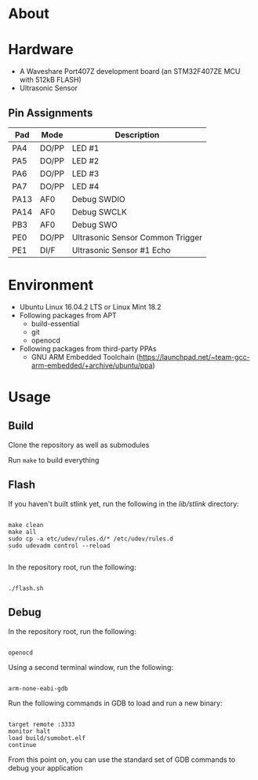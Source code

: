 # About

# Hardware

* A Waveshare Port407Z development board (an STM32F407ZE MCU with 512kB FLASH)
* Ultrasonic Sensor

## Pin Assignments

| Pad | Mode | Description |
| --- | --- | --- |
| PA4 | DO/PP | LED #1 |
| PA5 | DO/PP | LED #2 |
| PA6 | DO/PP | LED #3 |
| PA7 | DO/PP | LED #4 |
| PA13 | AF0 | Debug SWDIO |
| PA14 | AF0 | Debug SWCLK |
| PB3 | AF0 | Debug SWO |
| PE0 | DO/PP | Ultrasonic Sensor Common Trigger |
| PE1 | DI/F | Ultrasonic Sensor #1 Echo |

# Environment

* Ubuntu Linux 16.04.2 LTS or Linux Mint 18.2
* Following packages from APT
  * build-essential
  * git
  * openocd
* Following packages from third-party PPAs
  * GNU ARM Embedded Toolchain (https://launchpad.net/~team-gcc-arm-embedded/+archive/ubuntu/ppa)

# Usage

## Build

Clone the repository as well as submodules

Run <code>make</code> to build everything

## Flash

If you haven't built stlink yet, run the following in the *lib/stlink* directory:

<code>
make clean
make all
sudo cp -a etc/udev/rules.d/* /etc/udev/rules.d
sudo udevadm control --reload

</code>

In the repository root, run the following:

<code>
./flash.sh
</code>

## Debug

In the repository root, run the following:

<code>
openocd
</code>

Using a second terminal window, run the following:

<code>
arm-none-eabi-gdb
</code>

Run the following commands in GDB to load and run a new binary:

<code>
target remote :3333
monitor halt
load build/sumobot.elf
continue
</code>

From this point on, you can use the standard set of GDB commands to debug your application
